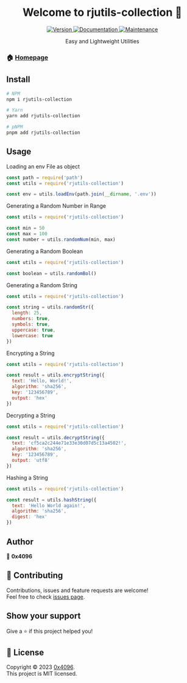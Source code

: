 <h1 align="center">Welcome to rjutils-collection 👋</h1>
<center>
  <a href="https://www.npmjs.com/package/rjutils-collection" target="_blank">
    <img alt="Version" src="https://img.shields.io/npm/v/rjutils-collection.svg">
  </a>
  <a href="https://github.com/rotvproHD/NPM_UTILS#readme" target="_blank">
    <img alt="Documentation" src="https://img.shields.io/badge/documentation-yes-brightgreen.svg" />
  </a>
  <a href="https://github.com/rotvproHD/NPM_UTILS/graphs/commit-activity" target="_blank">
    <img alt="Maintenance" src="https://img.shields.io/badge/Maintained%3F-yes-green.svg" />
  </a>

  Easy and Lightweight Utilities
</center>

### 🏠 [Homepage](https://github.com/rotvproHD/NPM_UTILS#readme)

## Install

```sh
# NPM
npm i rjutils-collection

# Yarn
yarn add rjutils-collection

# pNPM
pnpm add rjutils-collection
```

## Usage

Loading an env File as object
```js
const path = require('path')
const utils = require('rjutils-collection')

const env = utils.loadEnv(path.join(__dirname, '.env'))
```

Generating a Random Number in Range
```js
const utils = require('rjutils-collection')

const min = 50
const max = 100
const number = utils.randomNum(min, max)
```

Generating a Random Boolean
```js
const utils = require('rjutils-collection')

const boolean = utils.randomBol()
```

Generating a Random String
```js
const utils = require('rjutils-collection')

const string = utils.randomStr({
  length: 25,
  numbers: true,
  symbols: true,
  uppercase: true,
  lowercase: true
})
```

Encrypting a String
```js
const utils = require('rjutils-collection')

const result = utils.encryptString({
  text: 'Hello, World!',
  algorithm: 'sha256',
  key: '123456789',
  output: 'hex'
})
```

Decrypting a String
```js
const utils = require('rjutils-collection')

const result = utils.decryptString({
  text: 'cf5ca2c244e71e33e30d07d5c13a4502!',
  algorithm: 'sha256',
  key: '123456789',
  output: 'utf8'
})
```

Hashing a String
```js
const utils = require('rjutils-collection')

const result = utils.hashString({
  text: 'Hello World again!',
  algorithm: 'sha256',
  digest: 'hex'
})
```

## Author

👤 **0x4096**

## 🤝 Contributing

Contributions, issues and feature requests are welcome!<br />Feel free to check [issues page](https://github.com/rotvproHD/NPM_UTILS/issues). 

## Show your support

Give a ⭐️ if this project helped you!

## 📝 License

Copyright © 2023 [0x4096](https://github.com/rotvproHD).<br />
This project is MIT licensed.